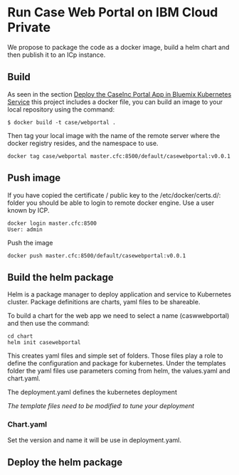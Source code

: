 # Run Case Web Portal on IBM Cloud Private
We propose to package the code as a docker image, build a helm chart and then publish it to an ICp instance.

## Build
As seen in the section [Deploy the CaseInc Portal App in Bluemix Kubernetes Service](https://github.com/ibm-cloud-architecture/refarch-caseinc-app#deploy-the-caseinc-portal-app-in-bluemix-kubernetes-service) this project includes a docker file, you can build an image to your local repository using the command:
```
$ docker build -t case/webportal .
```
Then tag your local image with the name of the remote server where the docker registry resides, and the namespace to use.
```
docker tag case/webportal master.cfc:8500/default/casewebportal:v0.0.1
```
## Push image

If you have copied the certificate / public key to the /etc/docker/certs.d/<hostname>:<portnumber> folder you should be able to login to  remote docker engine. Use a user known by ICP.
```
docker login master.cfc:8500
User: admin
```
Push the image
```
docker push master.cfc:8500/default/casewebportal:v0.0.1
```

## Build the helm package
Helm is a package manager to deploy application and service to Kubernetes cluster. Package definitions are charts, yaml files to be shareable.

To build a chart for the web app we need to select a name (caswwebportal) and then use the command:
```
cd chart
helm init casewebportal
```

This creates yaml files and simple set of folders. Those files play a role to define the configuration and package for kubernetes. Under the templates folder the yaml files use parameters coming from helm, the values.yaml and chart.yaml.

The deployment.yaml defines the kubernetes deployment

*The template files need to be modified to tune your deployment*

### Chart.yaml
Set the version and name it will be use in deployment.yaml.

## Deploy the helm package
